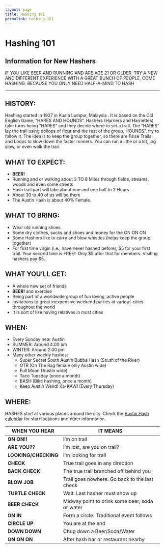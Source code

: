 ```yaml
---
layout: page
title: Hashing 101
permalink: hashing-101
---
```

# Hashing 101

## Information for New Hashers

IF YOU LIKE BEER AND RUNNING AND ARE AGE 21 OR OLDER, TRY A NEW AND DIFFERENT
EXPERIENCE WITH A GREAT BUNCH OF PEOPLE, COME HASHING.
BECAUSE YOU ONLY NEED HALF-A-MIND TO HASH

---

## HISTORY:

Hashing started in 1937 in Kuala Lumpur, Malaysia . It is based on the Old English Game, “HARES AND HOUNDS”. Hashers (Harriers and Harriettes) take turns being “HARES” and they decide where to set a trail. The “HARES” lay the trail using dollops of flour and the rest of the group, HOUNDS”, try to follow it. The idea is to keep the group together, so there are False Trails and Loops to slow down the faster runners. You can run a little or a lot, jog slow, or even walk the trail.

## WHAT TO EXPECT:

- __BEER!__
- Running and or walking about 3 TO 8 Miles through fields, streams, woods and even some streets
- Hash trail part will take about one and one half to 2 Hours
- About 30 to 40 of us will be there
- The Austin Hash is about 40% Female.

## WHAT TO BRING:

- Wear old running shoes
- Some dry clothes, socks and shoes and money for the ON ON ON
- Some Hashers like to carry and blow whistles (helps keep the group together)
- For first time virgin (i.e., have never hashed before), $5 for your first trail. Your second time is FREE!! Only $5 after that for members. Visiting hashers pay $5.

## WHAT YOU’LL GET:

- A whole new set of friends
- __BEER!__ and exercise
- Being part of a worldwide group of fun loving, active people
- Invitations to great inexpensive weekend parties at various cities throughout the world
- It is sort of like having relatives in most cities

## WHEN:

- Every Sunday near Austin
- SUMMER: Around 4:00 pm
- WINTER: Around 2:00 pm
- Many other weekly hashes:
    - Super Secret South Austin Bubba Hash (South of the River)
    - OTR (On The Rag female only Austin wide)
    - Full Moon (Austin wide)
    - Taco Tuesday (once a month)
    - BASH (Bike hashing, once a month)
    - Keep Austin Weird! Ka-KAW! (Every Thursday)

## WHERE:

HASHES start at various places around the city.
Check the [Austin Hash calendar](/calendar) for start locations and other information.

| WHEN YOU HEAR | IT MEANS |
| --- | --- |
| __ON ON!!__ | I’m on trail |
| __ARE YOU??__ | I’m lost, are you on trail? |
| __LOOKING/CHECKING__ | I’m looking for trail |
| __CHECK__ | True trail goes in any direction |
| __BACK CHECK__ | The true trail branched off behind you |
| __BLOW JOB__ | Trail goes nowhere. Go back to the last check |
| __TURTLE CHECK__ | Wait. Last hasher must show up |
| __BEER CHECK__ | Midway point to drink some beer, soda or water |
| __ON IN__ | Form a circle. Traditional event follows |
| __CIRCLE UP__ | You are at the end |
| __DOWN DOWN__ | Chug down a Beer/Soda/Water |
| __ON ON ON__ | After hash bar or restaurant nearby |


